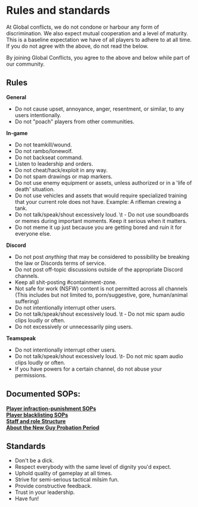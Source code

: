# Rules and standards
At Global conflicts, we do not condone or harbour any form of discrimination.
We also expect mutual cooperation and a level of maturity.
This is a baseline expectation we have of all players to adhere to at all time.
If you do not agree with the above, do not read the below.

By joining Global Conflicts, you agree to the above and below while part of our community.  

## Rules
 
**General**

 - Do not cause upset, annoyance, anger, resentment, or similar, to any users intentionally.
 - Do not \"poach\" players from other communities.
 

**In-game**

 - Do not teamkill/wound.
 - Do not rambo/lonewolf.
 - Do not backseat command.
 - Listen to leadership and orders.
 - Do not cheat/hack/exploit in any way.
 - Do not spam drawings or map markers.
 - Do not use enemy equipment or assets, unless authorized or in a 'life of death' situation. 
 - Do not use vehicles and assets that would require specialized training that your current role does not have. Example: A rifleman crewing a tank.
 - Do not talk/speak/shout excessively loud.
\t  - Do not use soundboards or memes during important moments. Keep it serious when it matters.
 - Do not meme it up just because you are getting bored and ruin it for everyone else.
 
 **Discord**
 - Do not post *anything* that may be considered to possibility be breaking the law or Discords terms of service. 
 - Do not post off-topic discussions outside of the appropriate Discord channels.
 - Keep all shit-posting #containment-zone.
 - Not safe for work (NSFW) content is not permitted across all channels (This includes but not limited to, porn/suggestive, gore, human/animal suffering)
 - Do not intentionally interrupt other users. 
 - Do not talk/speak/shout excessively loud.
\t - Do not mic spam audio clips loudly or often.
 - Do not excessively or unnecessarily ping users.
  
 **Teamspeak**
- Do not intentionally interrupt other users. 
- Do not talk/speak/shout excessively loud.
\t- Do not mic spam audio clips loudly or often.
- If you have powers for a certain channel, do not abuse your permissions.

## Documented SOPs:  
[**Player infraction-punishment SOPs**](https://docs.google.com/document/d/e/2PACX-1vRUmZifP9i5xdPb5fRrD9Ux4QAB21DoWkaOqhpf4tKnO-Ill5paItpTM-FkUW-QN3qEZ-cljmOJeGmd/pub)  
[**Player blacklisting SOPs**](https://docs.google.com/document/d/e/2PACX-1vQpQlC8JYQYtHst2L-tbYPBahQvHmKtrF4mcfQN7GQKAqudG3_8u-QyaEISsow2d4jsZhNfWrTtOODr/pub)  
[**Staff and role Structure**](https://docs.google.com/document/d/e/2PACX-1vS9rngvC1tT7X1QSl3Jy-WQ7fa1O3yvPyzSkF-PezMbfHP00hBACLd0drrW9WFKRFGciO6KSFR0upip/pub)  
[**About the New Guy Probation Period**](https://docs.google.com/document/d/e/2PACX-1vTuljLxk7IU9C0Vcl58EkeMaMKjULXcbZeNm0JRfzUURa2g330uUaC-aLPysTM5GLG-7eGDf4_pt7Ii/pub)  


## Standards

 - Don't be a dick.
 - Respect everybody with the same level of dignity you'd expect.
 - Uphold quality of gameplay at all times.
 - Strive for semi-serious tactical milsim fun.
 - Provide constructive feedback.
 - Trust in your leadership.
 - Have fun!

